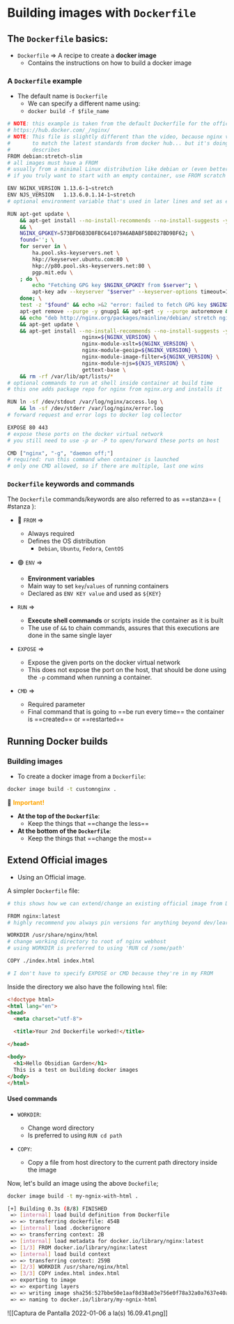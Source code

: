 ---
---

# Building images with `Dockerfile`

## The `Dockerfile` basics:
- `Dockerfile` => A recipe to create a **docker image**
	- Contains the instructions on how to build a docker image

### A `Dockerfile` example
- The default name is `Dockerfile`
	- We can specify a different name using:
	- `docker build -f $file_name`


```bash
# NOTE: this example is taken from the default Dockerfile for the official nginx Docker Hub Repo
# https://hub.docker.com/_/nginx/
# NOTE: This file is slightly different than the video, because nginx versions have been updated 
#       to match the latest standards from docker hub... but it's doing the same thing as the video
#       describes
FROM debian:stretch-slim
# all images must have a FROM
# usually from a minimal Linux distribution like debian or (even better) alpine
# if you truly want to start with an empty container, use FROM scratch

ENV NGINX_VERSION 1.13.6-1~stretch
ENV NJS_VERSION   1.13.6.0.1.14-1~stretch
# optional environment variable that's used in later lines and set as envvar when container is running

RUN apt-get update \
	&& apt-get install --no-install-recommends --no-install-suggests -y gnupg1 \
	&& \
	NGINX_GPGKEY=573BFD6B3D8FBC641079A6ABABF5BD827BD9BF62; \
	found=''; \
	for server in \
		ha.pool.sks-keyservers.net \
		hkp://keyserver.ubuntu.com:80 \
		hkp://p80.pool.sks-keyservers.net:80 \
		pgp.mit.edu \
	; do \
		echo "Fetching GPG key $NGINX_GPGKEY from $server"; \
		apt-key adv --keyserver "$server" --keyserver-options timeout=10 --recv-keys "$NGINX_GPGKEY" && found=yes && break; \
	done; \
	test -z "$found" && echo >&2 "error: failed to fetch GPG key $NGINX_GPGKEY" && exit 1; \
	apt-get remove --purge -y gnupg1 && apt-get -y --purge autoremove && rm -rf /var/lib/apt/lists/* \
	&& echo "deb http://nginx.org/packages/mainline/debian/ stretch nginx" >> /etc/apt/sources.list \
	&& apt-get update \
	&& apt-get install --no-install-recommends --no-install-suggests -y \
						nginx=${NGINX_VERSION} \
						nginx-module-xslt=${NGINX_VERSION} \
						nginx-module-geoip=${NGINX_VERSION} \
						nginx-module-image-filter=${NGINX_VERSION} \
						nginx-module-njs=${NJS_VERSION} \
						gettext-base \
	&& rm -rf /var/lib/apt/lists/*
# optional commands to run at shell inside container at build time
# this one adds package repo for nginx from nginx.org and installs it

RUN ln -sf /dev/stdout /var/log/nginx/access.log \
	&& ln -sf /dev/stderr /var/log/nginx/error.log
# forward request and error logs to docker log collector

EXPOSE 80 443
# expose these ports on the docker virtual network
# you still need to use -p or -P to open/forward these ports on host

CMD ["nginx", "-g", "daemon off;"]
# required: run this command when container is launched
# only one CMD allowed, so if there are multiple, last one wins

```

### `Dockerfile` keywords and commands

The `Dockerfile` commands/keywords are also referred to as ==stanza== ( #stanza ):

- 🔴 `FROM` => 
	- Always required
	- Defines the OS distribution
		- `Debian`, `Ubuntu`, `Fedora`, `CentOS`
- 🟢 `ENV` =>
	- **Environment variables**
	- Main way to set `key`/`values` of running containers
	- Declared as `ENV KEY value` and used as `${KEY}`

- `RUN` =>
	- **Execute shell commands** or scripts inside the container as it is built
	- The use of `&&` to chain commands, assures that this executions are done in the same single layer

- `EXPOSE` =>
	- Expose the given ports on the docker virtual network
	- This does not expose the port on the host, that should be done using the `-p` command when running a container.

- `CMD` =>
	- Required parameter
	- Final command that is going to ==be run every time== the container is ==created== or ==restarted==

## Running Docker builds

### Building images

- To create a docker image from a `Dockerfile`:

```bash
docker image build -t customnginx .
```

🔴 <span style='color: orange; font-weight: bold'>Important!</span>
- **At the top of the `Dockerfile`**:
	- Keep the things that ==change the less==
- **At the bottom of the `Dockerfile`**:
	- Keep the things that ==change the most==

## Extend Official images
- Using an Official image.

A simpler `Dockerfile` file:

```bash
# this shows how we can extend/change an existing official image from Docker Hub

FROM nginx:latest
# highly recommend you always pin versions for anything beyond dev/learn

WORKDIR /usr/share/nginx/html
# change working directory to root of nginx webhost
# using WORKDIR is preferred to using 'RUN cd /some/path'

COPY ./index.html index.html

# I don't have to specify EXPOSE or CMD because they're in my FROM
```

Inside the directory we also have the following `html` file:

```html
<!doctype html>
<html lang="en">
<head>
  <meta charset="utf-8">

  <title>Your 2nd Dockerfile worked!</title>

</head>

<body>
  <h1>Hello Obsidian Garden</h1>
  This is a test on building docker images
</body>
</html>
```

#### Used commands
- `WORKDIR`:
	- Change word directory
	- Is preferred to using `RUN cd path`

- `COPY`:
	- Copy a file from host directory to the current path directory inside the image

Now, let's build an image using the above `Dockefile`;
```bash
docker image build -t my-ngnix-with-html .
```
```bash
[+] Building 0.3s (8/8) FINISHED
 => [internal] load build definition from Dockerfile                               0.0s
 => => transferring dockerfile: 454B                                               0.0s
 => [internal] load .dockerignore                                                  0.0s
 => => transferring context: 2B                                                    0.0s
 => [internal] load metadata for docker.io/library/nginx:latest                    0.0s
 => [1/3] FROM docker.io/library/nginx:latest                                      0.1s
 => [internal] load build context                                                  0.1s
 => => transferring context: 259B                                                  0.1s
 => [2/3] WORKDIR /usr/share/nginx/html                                            0.0s
 => [3/3] COPY index.html index.html                                               0.0s
 => exporting to image                                                             0.0s
 => => exporting layers                                                            0.0s
 => => writing image sha256:527bbe50e1aaf8d38a03e756e0f78a32a0a7637e40a4c152b3d80  0.0s
 => => naming to docker.io/library/my-ngnix-html
 ```
 
![[Captura de Pantalla 2022-01-06 a la(s) 16.09.41.png]]
